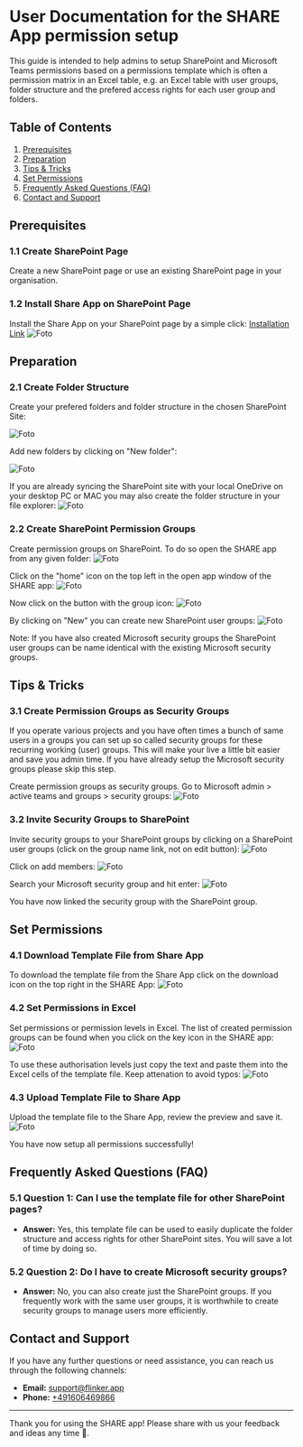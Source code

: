 # User Documentation for the SHARE App permission setup

This guide is intended to help admins to setup SharePoint and Microsoft Teams permissions based on a permissions template which is often a permission matrix in an Excel table, e.g. an Excel table with user groups, folder structure and the prefered access rights for each user group and folders.

## Table of Contents

1. [Prerequisites](#prerequisites)
2. [Preparation](#preparation)
3. [Tips & Tricks](#tips--tricks)
4. [Set Permissions](#set-permissions)
5. [Frequently Asked Questions (FAQ)](#frequently-asked-questions-faq)
6. [Contact and Support](#contact-and-support)

## Prerequisites

### 1.1 Create SharePoint Page

Create a new SharePoint page or use an existing SharePoint page in your organisation.

### 1.2 Install Share App on SharePoint Page

Install the Share App on your SharePoint page by a simple click: [Installation Link](https://appsource.microsoft.com/de-de/product/office/WA200007197?tab=Overview)
![Foto](/_media/MSFT-AppSource-Share-App.png)


## Preparation

### 2.1 Create Folder Structure

Create your prefered folders and folder structure in the chosen SharePoint Site:

![Foto](/_media/folder-structure.png)

Add new folders by clicking on "New folder":

![Foto](/_media/create-new-folders.png)

If you are already syncing the SharePoint site with your local OneDrive on your desktop PC or MAC you may also create the folder structure in your file explorer:
![Foto](/_media/sync-with-local-onedrive.png)


### 2.2 Create SharePoint Permission Groups

Create permission groups on SharePoint.
To do so open the SHARE app from any given folder:
![Foto](/_media/open-share-app.png)

Click on the "home" icon on the top left in the open app window of the SHARE app:
![Foto](/_media/click-on-home-in-share-app.png)

Now click on the button with the group icon:
![Foto](/_media/click-on-group-icon-in-share-app.png)

By clicking on "New" you can create new SharePoint user groups:
![Foto](/_media/click-on-new-sharepoint-group.png)

Note: If you have also created Microsoft security groups the SharePoint user groups can be name identical with the existing Microsoft security groups.

## Tips & Tricks

### 3.1 Create Permission Groups as Security Groups

If you operate various projects and you have often times a bunch of same users in a groups you can set up so called security groups for these recurring working (user) groups. This will make your live a little bit easier and save you admin time. If you have already setup the Microsoft security groups please skip this step.

Create permission groups as security groups.
Go to Microsoft admin > active teams and groups > security groups:
![Foto](/_media/add-new-security-groups.png)


### 3.2 Invite Security Groups to SharePoint

Invite security groups to your SharePoint groups by clicking on a SharePoint user groups (click on the group name link, not on edit button):
![Foto](/_media/click-on-sharepoint-groups-to-add-security-groups.png)

Click on add members:
![Foto](/_media/add-new-members-to-sharepoint-group.png)

Search your Microsoft security group and hit enter:
![Foto](/_media/invite-security-groups.png)

You have now linked the security group with the SharePoint group.

## Set Permissions

### 4.1 Download Template File from Share App

To download the template file from the Share App click on the download icon on the top right in the SHARE App:
![Foto](/_media/download-permissions-template.png)


### 4.2 Set Permissions in Excel

Set permissions or permission levels in Excel. 
The list of created permission groups can be found when you click on the key icon in the SHARE app:
![Foto](/_media/set-authority-levels.png)


To use these authorisation levels just copy the text and paste them into the Excel cells of the template file. Keep attenation to avoid typos:
![Foto](/_media/select-authority-levels.png)


### 4.3 Upload Template File to Share App

Upload the template file to the Share App, review the preview and save it.
![Foto](/_media/upload-the-permission-template.png)

You have now setup all permissions successfully!

## Frequently Asked Questions (FAQ)

### 5.1 Question 1: Can I use the template file for other SharePoint pages?

- **Answer:** Yes, this template file can be used to easily duplicate the folder structure and access rights for other SharePoint sites. You will save a lot of time by doing so.

### 5.2 Question 2: Do I have to create Microsoft security groups?

- **Answer:** No, you can also create just the SharePoint groups. If you frequently work with the same user groups, it is worthwhile to create security groups to manage users more efficiently.

## Contact and Support

If you have any further questions or need assistance, you can reach us through the following channels:

- **Email:** [support@flinker.app](mailto:support@flinker.app)
- **Phone:** [+491606469866](tel:+491606469866)

---

Thank you for using the SHARE app! Please share with us your feedback and ideas any time 🙏.
